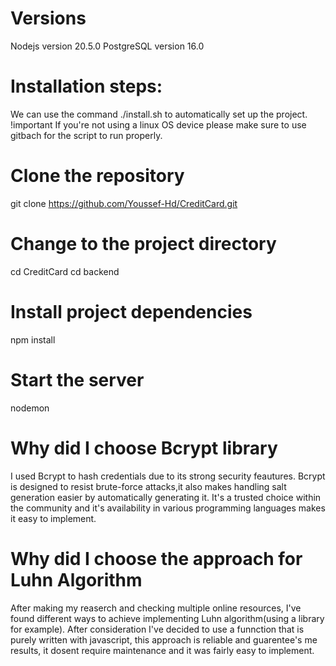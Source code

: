 # Versions
Nodejs version 20.5.0
PostgreSQL version 16.0

# Installation steps:
We can use the command ./install.sh to automatically set up the project.
!important If you're not using a linux OS device please make sure to use gitbach for the script to run properly.

# Clone the repository
git clone https://github.com/Youssef-Hd/CreditCard.git

# Change to the project directory
cd CreditCard
cd backend

# Install project dependencies
npm install

# Start the server
nodemon

# Why did I choose Bcrypt library
I used Bcrypt to hash credentials due to its strong security feautures.
Bcrypt is designed to resist brute-force attacks,it also makes handling salt generation easier by automatically generating it.
It's a trusted choice within the community and it's availability in various programming languages makes it easy to implement.

# Why did I choose the approach for Luhn Algorithm
After making my reaserch and checking multiple online resources, I've found different ways to achieve implementing Luhn algorithm(using a library for example).
After consideration I've decided to use a funnction that is purely written with javascript, this approach is reliable and guarentee's me results, it dosent require maintenance and it was fairly easy to implement.
